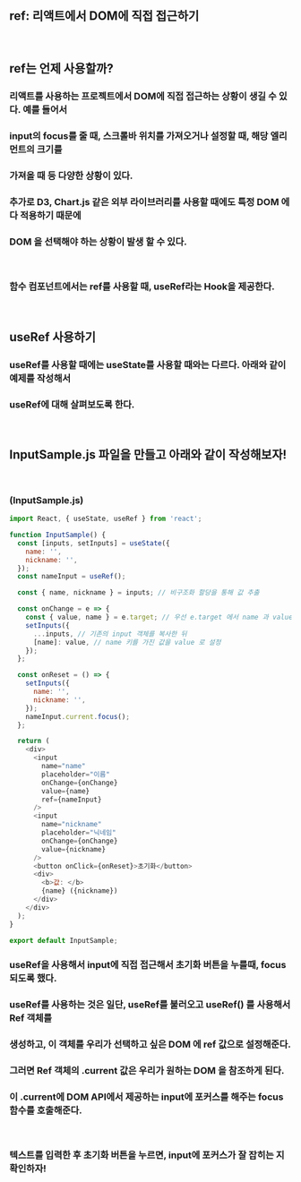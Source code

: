 ## ref: 리액트에서 DOM에 직접 접근하기

<br>

## ref는 언제 사용할까?

### 리액트를 사용하는 프로젝트에서 DOM에 직접 접근하는 상황이 생길 수 있다. 예를 들어서

### input의 focus를 줄 때, 스크롤바 위치를 가져오거나 설정할 때, 해당 엘리먼트의 크기를

### 가져올 때 등 다양한 상황이 있다.

### 추가로 D3, Chart.js 같은 외부 라이브러리를 사용할 때에도 특정 DOM 에다 적용하기 때문에

### DOM 을 선택해야 하는 상황이 발생 할 수 있다.

<br>

### 함수 컴포넌트에서는 ref를 사용할 때, useRef라는 Hook을 제공한다.

<br>

## useRef 사용하기

### useRef를 사용할 때에는 useState를 사용할 때와는 다르다. 아래와 같이 예제를 작성해서

### useRef에 대해 살펴보도록 한다.

<br>

## InputSample.js 파일을 만들고 아래와 같이 작성해보자!

<br>

### (InputSample.js)

```javascript
import React, { useState, useRef } from 'react';

function InputSample() {
  const [inputs, setInputs] = useState({
    name: '',
    nickname: '',
  });
  const nameInput = useRef();

  const { name, nickname } = inputs; // 비구조화 할당을 통해 값 추출

  const onChange = e => {
    const { value, name } = e.target; // 우선 e.target 에서 name 과 value 를 추출
    setInputs({
      ...inputs, // 기존의 input 객체를 복사한 뒤
      [name]: value, // name 키를 가진 값을 value 로 설정
    });
  };

  const onReset = () => {
    setInputs({
      name: '',
      nickname: '',
    });
    nameInput.current.focus();
  };

  return (
    <div>
      <input
        name="name"
        placeholder="이름"
        onChange={onChange}
        value={name}
        ref={nameInput}
      />
      <input
        name="nickname"
        placeholder="닉네임"
        onChange={onChange}
        value={nickname}
      />
      <button onClick={onReset}>초기화</button>
      <div>
        <b>값: </b>
        {name} ({nickname})
      </div>
    </div>
  );
}

export default InputSample;
```

### useRef을 사용해서 input에 직접 접근해서 초기화 버튼을 누를때, focus되도록 했다.

### useRef를 사용하는 것은 일단, useRef를 불러오고 useRef() 를 사용해서 Ref 객체를

### 생성하고, 이 객체를 우리가 선택하고 싶은 DOM 에 ref 값으로 설정해준다.

### 그러면 Ref 객체의 .current 값은 우리가 원하는 DOM 을 참조하게 된다.

### 이 .current에 DOM API에서 제공하는 input에 포커스를 해주는 focus 함수를 호출해준다.

<br>

### 텍스트를 입력한 후 초기화 버튼을 누르면, input에 포커스가 잘 잡히는 지 확인하자!
